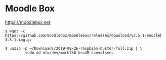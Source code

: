 # Moodle Box



https://moodlebox.net


```
$ wget -c https://github.com/moodlebox/moodlebox/releases/download/v3.5.1/moodlebox-3.5.1.img.gz
```

```
$ unzip -p ~/Downloads/2019-09-26-raspbian-buster-full.zip | \
         sudo dd of=/dev/mmcblk0 bs=4M conv=fsync
```
